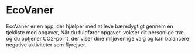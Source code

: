 # EcoVaner
EcoVaner er en app, der hjælper med at leve bæredygtigt gennem en tjekliste med opgaver, Når du fuldfører opgaver, vokser dit personlige træ, og du optjener CO2-point, der viser dine miljøvenlige valg og kan balancere negative aktiviteter som flyrejser. 
